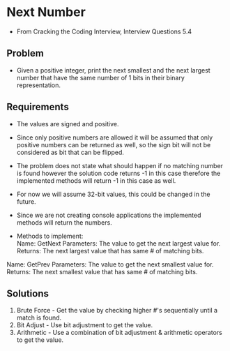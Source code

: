 # Next Number
- From Cracking the Coding Interview, Interview Questions 5.4

## Problem
- Given a positive integer, print the next smallest and the next largest number
that have the same number of 1 bits in their binary representation.

## Requirements
- The values are signed and positive.
- Since only positive numbers are allowed it will be assumed that only positive
numbers can be returned as well, so the sign bit will not be considered as
bit that can be flipped.
- The problem does not state what should happen if no matching number is found
however the solution code returns -1 in this case therefore the implemented
 methods will return -1 in this case as well.
- For now we will assume 32-bit values, this could be changed in the future.
- Since we are not creating console applications the implemented methods will
return the numbers.

- Methods to implement:  
Name: GetNext
Parameters: The value to get the next largest value for.
Returns: The next largest value that has same # of matching bits.

Name: GetPrev
Parameters: The value to get the next smallest value for.
Returns: The next smallest value that has same # of matching bits.

## Solutions
1. Brute Force - Get the value by checking higher #'s sequentially until a match is found.
2. Bit Adjust - Use bit adjustment to get the value.
3. Arithmetic - Use a combination of bit adjustment & arithmetic operators to get the value.
